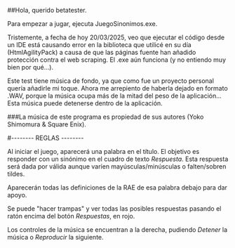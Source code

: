 ##Hola, querido betatester.

Para empezar a jugar, ejecuta JuegoSinonimos.exe.

Tristemente, a fecha de hoy 20/03/2025, veo que ejecutar el código desde un IDE está causando error en la biblioteca que utilicé en su día (HtmlAgilityPack) a causa de que las páginas fuente han añadido protección contra el web scraping. El .exe aún funciona (y no entiendo muy bien por qué...).

Este test tiene música de fondo, ya que como fue un proyecto personal quería añadirle mi toque. Ahora me arrepiento de haberla dejado en formato .WAV, porque la música ocupa más de la mitad del peso de la aplicación... Esta música puede detenerse dentro de la aplicación.

###La música de este programa es propiedad de sus autores (Yoko Shimomura & Square Enix).

#-------- REGLAS --------

Al iniciar el juego, aparecerá una palabra en el título. El objetivo es responder con un sinónimo en el cuadro de texto *Respuesta*. Esta respuesta será dada por válida aunque varíen mayúsculas/minúsculas o falten/sobren tildes.

Aparecerán todas las definiciones de la RAE de esa palabra debajo para dar apoyo.

Se puede "hacer trampas" y ver todas las posibles respuestas pasando el ratón encima del botón *Respuestas*, en rojo.

Los controles de la música se encuentran a la derecha, pudiendo *Detener* la música o *Reproducir* la siguiente.
